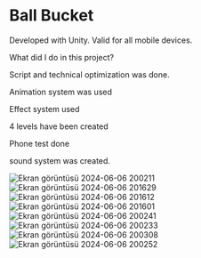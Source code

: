 # Ball Bucket
 Developed with Unity. Valid for all mobile devices.
 
 What did I do in this project?

Script and technical optimization was done.

Animation system was used

Effect system used

4 levels have been created

Phone test done

sound system was created.


![Ekran görüntüsü 2024-06-06 200211](https://github.com/Nhuseyinozen/Ball-Bucket/assets/149398357/aa0880e2-84b4-4ecc-8ee8-095dcd6112fa)
![Ekran görüntüsü 2024-06-06 201629](https://github.com/Nhuseyinozen/Ball-Bucket/assets/149398357/b218adfe-14d6-47ac-a904-bdd57378d0c4)
![Ekran görüntüsü 2024-06-06 201612](https://github.com/Nhuseyinozen/Ball-Bucket/assets/149398357/2bec0506-2757-4319-a6eb-66c1093891bf)
![Ekran görüntüsü 2024-06-06 201601](https://github.com/Nhuseyinozen/Ball-Bucket/assets/149398357/035c7d30-f68e-41d7-981b-0726a64d0125)
![Ekran görüntüsü 2024-06-06 200241](https://github.com/Nhuseyinozen/Ball-Bucket/assets/149398357/84ae0a4b-ea44-4957-a3d8-d442288e7130)
![Ekran görüntüsü 2024-06-06 200233](https://github.com/Nhuseyinozen/Ball-Bucket/assets/149398357/0aa51a72-3a13-45b2-825c-e03979f61ec7)
![Ekran görüntüsü 2024-06-06 200308](https://github.com/Nhuseyinozen/Ball-Bucket/assets/149398357/36f243e0-1377-499f-b54e-ec655c44e2a1)
![Ekran görüntüsü 2024-06-06 200252](https://github.com/Nhuseyinozen/Ball-Bucket/assets/149398357/2f11f8db-d26f-46ad-9c9c-d0f69b34dd2a)




